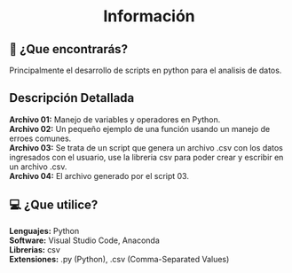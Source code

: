 <h1 align="center">Información</h1>
<h2>🤔 ¿Que encontrarás?</h2>
Principalmente el desarrollo de scripts en python para el analisis de datos.

<h2>Descripción Detallada</h2>

**Archivo 01:** Manejo de variables y operadores en Python.   
**Archivo 02:** Un pequeño ejemplo de una función usando un manejo de erroes comunes.   
**Archivo 03:** Se trata de un script que genera un archivo .csv con los datos ingresados con el usuario, use la libreria csv para poder crear y escribir en un archivo .csv.   
**Archivo 04:** El archivo generado por el script 03.   

<h2>💻 ¿Que utilice?</h2>

**Lenguajes:** Python  
**Software:** Visual Studio Code, Anaconda  
**Librerias:** csv   
**Extensiones:** .py (Python), .csv (Comma-Separated Values)